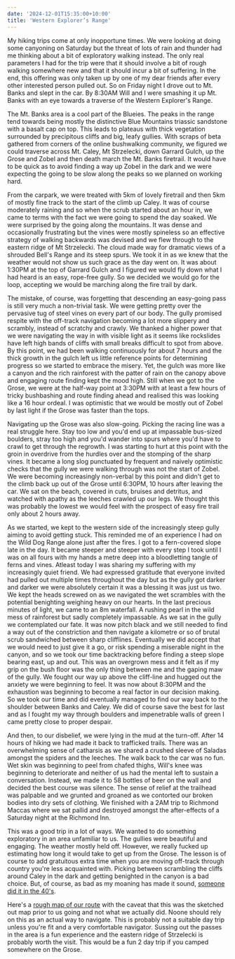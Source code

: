 ```yaml
---
date: '2024-12-01T15:35:00+10:00'
title: 'Western Explorer’s Range'
---
```


My hiking trips come at only inopportune times. We were looking at doing some canyoning on Saturday but the threat of lots of rain and thunder had me thinking about a bit of exploratory walking instead. The only real parameters I had for the trip were that it should involve a bit of rough walking somewhere new and that it should incur a bit of suffering. In the end, this offering was only taken up by one of my dear friends after every other interested person pulled out. So on Friday night I drove out to Mt. Banks and slept in the car. By 8:30AM Will and I were smashing it up Mt. Banks with an eye towards a traverse of the Western Explorer's Range.

The Mt. Banks area is a cool part of the Blueies. The peaks in the range tend towards being mostly the distinctive Blue Mountains triassic sandstone with a basalt cap on top. This leads to plateaus with thick vegetation surrounded by precipitous cliffs and big, leafy gullies. With scraps of beta gathered from corners of the online bushwalking community, we figured we could traverse across Mt. Caley, Mt Strzelecki, down Garrard Gulch, up the Grose and Zobel and then death march the Mt. Banks firetrail. It would have to be quick as to avoid finding a way up Zobel in the dark and we were expecting the going to be slow along the peaks so we planned on working hard.

From the carpark, we were treated with 5km of lovely firetrail and then 5km of mostly fine track to the start of the climb up Caley. It was of course moderately raining and so when the scrub started about an hour in, we came to terms with the fact we were going to spend the day soaked. We were surprised by the going along the mountains. It was dense and occasionally frustrating but the vines were mostly spineless so an effective strategy of walking backwards was devised and we flew through to the eastern ridge of Mt Strzelecki. The cloud made way for dramatic views of a shrouded Bell's Range and its steep spurs. We took it in as we knew that the weather would not show us such grace as the day went on. It was about 1:30PM at the top of Garrard Gulch and I figured we would fly down what I had heard is an easy, rope-free gully. So we decided we would go for the loop, accepting we would be marching along the fire trail by dark.

The mistake, of course, was forgetting that descending an easy-going pass is still very much a non-trivial task. We were getting pretty over the pervasive tug of steel vines on every part of our body. The gully promised respite with the off-track navigation becoming a lot more slippery and scrambly, instead of scratchy and crawly. We thanked a higher power that we were navigating the way in with visible light as it seems like rockslides have left high bands of cliffs with small breaks difficult to spot from above. By this point, we had been walking continuously for about 7 hours and the thick growth in the gulch left us little reference points for determining progress so we started to embrace the misery. Yet, the gulch was more like a canyon and the rich rainforest with the patter of rain on the canopy above and engaging route finding kept the mood high. Still when we got to the Grose, we were at the half-way point at 3:30PM with at least a few hours of tricky bushbashing and route finding ahead and realised this was looking like a 16 hour ordeal. I was optimistic that we would be mostly out of Zobel by last light if the Grose was faster than the tops.

Navigating up the Grose was also slow-going. Picking the racing line was a real struggle here. Stay too low and you'd end up at impassable bus-sized boulders, stray too high and you'd wander into spurs where you'd have to crawl to get through the regrowth. I was starting to hurt at this point with the groin in overdrive from the hurdles over and the stomping of the sharp vines. It became a long slog punctuated by frequent and naively optimistic checks that the gully we were walking through was not the start of Zobel. We were becoming increasingly non-verbal by this point and didn't get to the climb back up out of the Grose until 6:30PM, 10 hours after leaving the car. We sat on the beach, covered in cuts, bruises and detritus, and watched with apathy as the leeches crawled up our legs. We thought this was probably the lowest we would feel with the prospect of easy fire trail only about 2 hours away.

As we started, we kept to the western side of the increasingly steep gully aiming to avoid getting stuck. This reminded me of an experience I had on the Wild Dog Range alone just after the fires. I got to a fern-covered slope late in the day. It became steeper and steeper with every step I took until I was on all fours with my hands a metre deep into a bloodletting tangle of ferns and vines. Atleast today I was sharing my suffering with my increasingly quiet friend. We had expressed gratitude that everyone invited had pulled out multiple times throughout the day but as the gully got darker and darker we were absolutely certain it was a blessing it was just us two. We kept the heads screwed on as we navigated the wet scrambles with the potential benighting weighing heavy on our hearts. In the last precious minutes of light, we came to an 8m waterfall. A rushing pearl in the wild mess of rainforest but sadly completely impassable. As we sat in the gully we contemplated our fate. It was now pitch black and we still needed to find a way out of the constriction and then navigate a kilometre or so of brutal scrub sandwiched between sharp clifflines. Eventually we did accept that we would need to just give it a go, or risk spending a miserable night in the canyon, and so we took our time backtracking before finding a steep slope bearing east, up and out. This was an overgrown mess and it felt as if my grip on the bush floor was the only thing between me and the gaping maw of the gully. We fought our way up above the cliff-line and hugged out the anxiety we were beginning to feel. It was now about 8:30PM and the exhaustion was beginning to become a real factor in our decision making. So we took our time and did eventually managed to find our way back to the shoulder between Banks and Caley. We did of course save the best for last and as I fought my way through boulders and impenetrable walls of green I came pretty close to proper despair.

And then, to our disbelief, we were lying in the mud at the turn-off. After 14 hours of hiking we had made it back to trafficked trails. There was an overwhelming sense of catharsis as we shared a crushed sleeve of Saladas amongst the spiders and the leeches. The walk back to the car was no fun. Wet skin was beginning to peel from chafed thighs, Will's knee was beginning to deteriorate and neither of us had the mental left to sustain a conversation. Instead, we made it to 58 bottles of beer on the wall and decided the best course was silence. The sense of relief at the trailhead was palpable and we grunted and groaned as we contorted our broken bodies into dry sets of clothing. We finished with a 2AM trip to Richmond Maccas where we sat pallid and destroyed amongst the after-effects of a Saturday night at the Richmond Inn.

This was a good trip in a lot of ways. We wanted to do something exploratory in an area unfamiliar to us. The gullies were beautiful and engaging. The weather mostly held off. However, we really fucked up estimating how long it would take to get up from the Grose. The lesson is of course to add gratuitous extra time when you are moving off-track through country you're less acquainted with. Picking between scrambling the cliffs around Caley in the dark and getting benighted in the canyon is a bad choice. But, of course, as bad as my moaning has made it sound, [someone did it in the 40's](https://history.sbw.org.au/wiki/194004#the_grose_valley_excursions).

Here's a [rough map of our route](https://www.gaiagps.com/map/?loc=14.1313/150.3782/-33.6042&layer=GaiaTopoRasterFeet) with the caveat that this was the sketched out map prior to us going and not what we actually did. Noone should rely on this as an actual way to navigate. This is probably not a suitable day trip unless you're fit and a very comfortable navigator. Sussing out the passes in the area is a fun experience and the eastern ridge of Strzelecki is probably worth the visit. This would be a fun 2 day trip if you camped somewhere on the Grose.
